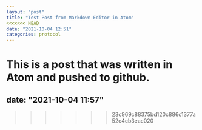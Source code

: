 ```yaml
---
layout: "post"
title: "Test Post from Markdown Editor in Atom"
<<<<<<< HEAD
date: "2021-10-04 12:51"
categories: protocol
---
```


This is a post that was written in Atom and pushed to github.
=======
date: "2021-10-04 11:57"
---
>>>>>>> 23c969c88375bd120c886c1377a52e4cb3eac020
